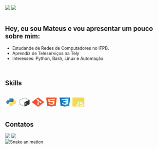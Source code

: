 <div style="display: inline_block">
  <img height="170em" src="https://github-readme-stats.vercel.app/api/top-langs/?username=Mateus-Mota&layout=compact&langs_count=7&theme=dark"/>
  <img height="170em" src="https://github-readme-stats.vercel.app/api?username=Mateus-Mota&show_icons=true&theme=dark&include_all_commits=true"/>
</div>

<br>

## Hey, eu sou Mateus e vou apresentar um pouco sobre mim:

- Estudande de Redes de Computadores no IFPB.
- Aprendiz de Teleserviços na Tely
- Interesses: Python, Bash, Linux e Automação

<br>

## Skills

<div style="display: inline_block"><br>
  <img align="center" alt="Mateus-Python" height="30" width="40" src="https://raw.githubusercontent.com/devicons/devicon/master/icons/python/python-original.svg">
  <img align="center" alt="Mateus-Bash" height="30" width="40" src="https://raw.githubusercontent.com/devicons/devicon/master/icons/bash/bash-original.svg">
  <img align="center" alt="Mateus-Git" height="30" width="40" src="https://raw.githubusercontent.com/devicons/devicon/master/icons/git/git-original.svg">
  <img align="center" alt="Mateus-HTML" height="30" width="40" src="https://raw.githubusercontent.com/devicons/devicon/master/icons/html5/html5-original.svg">
  <img align="center" alt="Mateus-CSS" height="30" width="40" src="https://raw.githubusercontent.com/devicons/devicon/master/icons/css3/css3-original.svg">
  <img align="center" alt="Mateus-Js" height="30" width="40" src="https://raw.githubusercontent.com/devicons/devicon/master/icons/javascript/javascript-plain.svg">
  
</div>

<br>

## Contatos

<div style="display: inline_block">
  <a href="https://www.linkedin.com/in/mateusmotaa/" target="_blank"><img src="https://img.shields.io/badge/-LinkedIn-%230077B5?style=for-the-badge&logo=linkedin&logoColor=white" target="_blank"></a>
  <a href = "mailto:mateusmota0100@gmail.com"><img src="https://img.shields.io/badge/-Gmail-%23333?style=for-the-badge&logo=gmail&logoColor=white" target="_blank"></a>
</div
  
  ![Snake animation](https://github.com/Mateus-Mota/rafaballerini/blob/output/github-contribution-grid-snake.svg)
